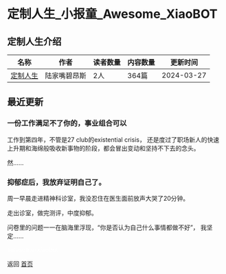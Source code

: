 # 定制人生_小报童_Awesome_XiaoBOT

## 定制人生介绍
>   
  


|名称|作者|读者数量|内容数量|更新时间|
|---|---|---|---|---|
|[定制人生](https://xiaobot.net/p/Architect_Life?refer=0b133df9-27dc-423b-8101-639049001c13)|陆家嘴碧昂斯|2人|364篇|2024-03-27|

## 最近更新
### 一份工作满足不了你的，事业组合可以

工作到第四年，不管是27 club的existential crisis，
还是度过了职场新人的快速上升期和海绵般吸收新事物的阶段，都会冒出变动和坚持不下去的念头。

然......

### 抑郁症后，我放弃证明自己了。

周一早晨走进精神科诊室，我没忍住在医生面前放声大哭了20分钟。

走出诊室，做完测评，中度抑郁。

问卷里的问题一一在脑海里浮现，“你是否认为自己什么事情都做不好”， 我坚定......


<a href="https://github.com/Reno9527/awesome-xiaobot" style="color: white; text-decoration: none;">awesome-xiaobot</a>

返回 [首页](../README.md)
